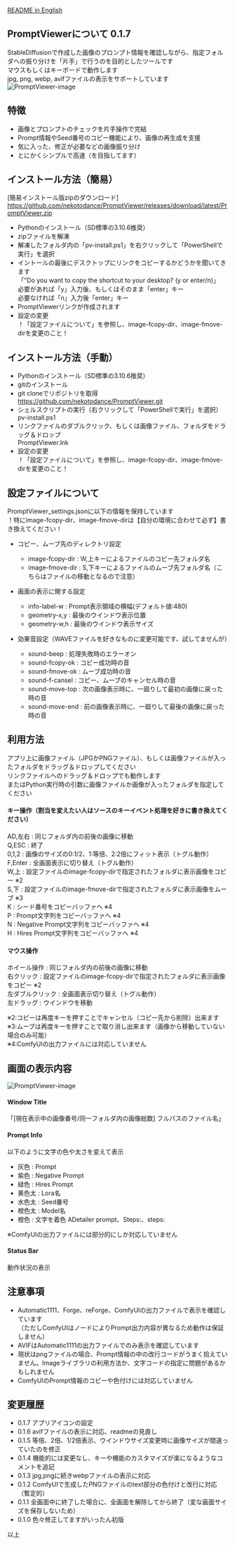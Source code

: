 [README in English](readme-en.md)

## PromptViewerについて 0.1.7
StableDiffusionで作成した画像のプロンプト情報を確認しながら、指定フォルダへの振り分けを「片手」で行うのを目的としたツールです  
マウスもしくはキーボードで動作します  
jpg, png, webp, avifファイルの表示をサポートしています  
![PromptViewer-image](docs/PromptViewer-image001.jpg)

## 特徴
- 画像とプロンプトのチェックを片手操作で完結
- Prompt情報やSeed番号のコピー機能により、画像の再生成を支援  
- 気に入った、修正が必要などの画像振り分け  
- とにかくシンプルで高速（を目指してます）  

## インストール方法（簡易）
[簡易インストール版zipのダウンロード]  
    https://github.com/nekotodance/PromptViewer/releases/download/latest/PromptViewer.zip  

- Pythonのインストール（SD標準の3.10.6推奨）  
- zipファイルを解凍  
- 解凍したフォルダ内の「pv-install.ps1」を右クリックして「PowerShellで実行」を選択  
- イントールの最後にデスクトップにリンクをコピーするかどうかを聞いてきます  
「"Do you want to copy the shortcut to your desktop? (y or enter/n)」  
必要があれば「y」入力後、もしくはそのまま「enter」キー  
必要なければ「n」入力後「enter」キー  
- PromptViewerリンクが作成されます
- 設定の変更  
！「設定ファイルについて」を参照し、image-fcopy-dir、image-fmove-dirを変更のこと！  

## インストール方法（手動）
- Pythonのインストール（SD標準の3.10.6推奨）  
- gitのインストール  
- git cloneでリポジトリを取得  
    https://github.com/nekotodance/PromptViewer.git  
- シェルスクリプトの実行（右クリックして「PowerShellで実行」を選択）  
    pv-install.ps1  
- リンクファイルのダブルクリック、もしくは画像ファイル、フォルダをドラッグ＆ドロップ  
    PromptViewer.lnk  
- 設定の変更  
！「設定ファイルについて」を参照し、image-fcopy-dir、image-fmove-dirを変更のこと！  

## 設定ファイルについて
PromptViewer_settings.jsonに以下の情報を保持しています  
！特にimage-fcopy-dir、image-fmove-dirは【自分の環境に合わせて必ず】書き換えてください！  

- コピー、ムーブ先のディレクトリ設定
  - image-fcopy-dir   : W,上キーによるファイルのコピー先フォルダ名  
  - image-fmove-dir   : S,下キーによるファイルのムーブ先フォルダ名（こちらはファイルの移動となるので注意）  
- 画面の表示に関する設定
  - info-label-w      : Prompt表示領域の横幅(デフォルト値:480)  
  - geometry-x,y      : 最後のウインドウ表示位置  
  - geometry-w,h      : 最後のウインドウ表示サイズ  

- 効果音設定（WAVEファイルを好きなものに変更可能です、試してませんが）  
  - sound-beep        : 処理失敗時のエラーオン  
  - sound-fcopy-ok    : コピー成功時の音  
  - sound-fmove-ok    : ムーブ成功時の音  
  - sound-f-cansel    : コピー、ムーブのキャンセル時の音  
  - sound-move-top    : 次の画像表示時に、一廻りして最初の画像に戻った時の音  
  - sound-move-end    : 前の画像表示時に、一廻りして最後の画像に戻った時の音  

## 利用方法
アプリ上に画像ファイル（JPGかPNGファイル）、もしくは画像ファイルが入ったフォルダをドラッグ＆ドロップしてください  
リンクファイルへのドラッグ＆ドロップでも動作します  
またはPython実行時の引数に画像ファイルか画像が入ったフォルダを指定してください  

#### キー操作（割当を変えたい人はソースのキーイベント処理を好きに書き換えてください）
AD,左右   : 同じフォルダ内の前後の画像に移動  
Q,ESC     : 終了  
0,1,2     : 画像のサイズの0:1/2、1:等倍、2:2倍にフィット表示（トグル動作）  
F,Enter   : 全画面表示に切り替え（トグル動作）  
W,上      : 設定ファイルのimage-fcopy-dirで指定されたフォルダに表示画像をコピー ※2  
S,下      : 設定ファイルのimage-fmove-dirで指定されたフォルダに表示画像をムーブ ※3  
K         : シード番号をコピーバッファへ ※4  
P         : Prompt文字列をコピーバッファへ ※4  
N         : Negative Prompt文字列をコピーバッファへ ※4  
H         : Hires Prompt文字列をコピーバッファへ ※4  

#### マウス操作
ホイール操作      : 同じフォルダ内の前後の画像に移動  
右クリック        : 設定ファイルのimage-fcopy-dirで指定されたフォルダに表示画像をコピー ※2  
左ダブルクリック  : 全画面表示切り替え（トグル動作）  
左ドラッグ       :  ウインドウを移動  

※2:コピーは再度キーを押すことでキャンセル（コピー先から削除）出来ます  
※3:ムーブは再度キーを押すことで取り消し出来ます（画像から移動していない場合のみ可能）  
※4:ComfyUIの出力ファイルには対応していません  

## 画面の表示内容
![PromptViewer-image](docs/PromptViewer-image002.jpg)

#### Window Title
「[現在表示中の画像番号/同一フォルダ内の画像総数] フルパスのファイル名」  

#### Prompt Info
以下のように文字の色や太さを変えて表示
- 灰色 : Prompt  
- 紫色 : Negative Prompt  
- 緑色 : Hires Prompt  
- 黄色太 : Lora名  
- 水色太 : Seed番号  
- 橙色太 : Model名  
- 橙色 : 文字を着色 ADetailer prompt、Steps:、steps:  

※ComfyUIの出力ファイルには部分的にしか対応していません  

#### Status Bar
動作状況の表示

## 注意事項
- Automatic1111、Forge、reForge、ComfyUIの出力ファイルで表示を確認しています  
（ただしComfyUIはノードによりPrompt出力内容が異なるため動作は保証しません）  
- AVIFはAutomatic1111の出力ファイルでのみ表示を確認しています  
- 現状はpngファイルの場合、Prompt情報の中の改行コードがうまく拾えていません。Imageライブラリの利用方法か、文字コードの指定に問題があるかもしれません  
- ComfyUIのPrompt情報のコピーや色付けには対応していません  

## 変更履歴
- 0.1.7 アプリアイコンの設定  
- 0.1.6 avifファイルの表示に対応、readmeの見直し  
- 0.1.5 等倍、2倍、1/2倍表示、ウインドウサイズ変更時に画像サイズが間違っていたのを修正  
- 0.1.4 機能的には変更なし、キーや機能のカスタマイズが楽になるようなコメントを追記  
- 0.1.3 jpg,pngに続きwebpファイルの表示に対応  
- 0.1.2 ComfyUIで生成したPNGファイルのtext部分の色付けと改行に対応（暫定的）  
- 0.1.1 全画面中に終了した場合に、全画面を解除してから終了（変な画面サイズを保存しないため）  
- 0.1.0 色々修正してますがいったん初版  

以上
